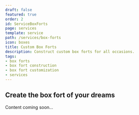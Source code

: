 ```yaml
---
draft: false
featured: true
order: 2
id: ServiceBoxForts
page: services
template: service
path: /services/box-forts
icon: boxes
title: Custom Box Forts
description: Construct custom box forts for all occasions.
tags:
- box forts
- box fort construction
- box fort customization
- services
---
```


## Create the box fort of your dreams

Content coming soon...
